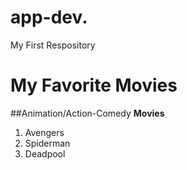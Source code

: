 # app-dev.
My First Respository
# My Favorite Movies
##Animation/Action-Comedy
**Movies**
1. Avengers
2. Spiderman
3. Deadpool
